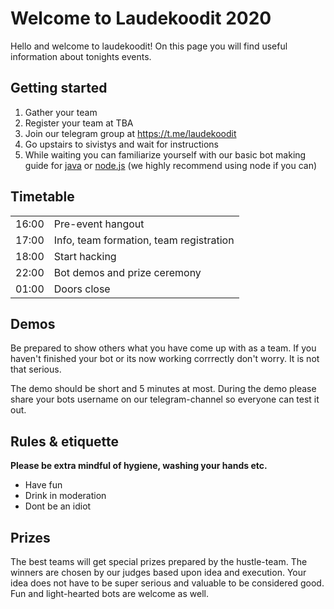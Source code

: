 # Welcome to Laudekoodit 2020

Hello and welcome to laudekoodit! On this page you will find useful information about tonights events.

## Getting started

  1. Gather your team
  2. Register your team at TBA
  3. Join our telegram group at https://t.me/laudekoodit
  4. Go upstairs to sivistys and wait for instructions
  5. While waiting you can familiarize yourself with our basic bot making guide for [java](https://github.com/Laudekoodit/lk2020-javabot) or [node.js](https://github.com/Laudekoodit/lk2020-nodebot) (we highly recommend using node if you can)

## Timetable

|       |                                         |
|-------|-----------------------------------------|
| 16:00 | Pre-event hangout                       |
| 17:00 | Info, team formation, team registration |
| 18:00 | Start hacking                           |
| 22:00 | Bot demos and prize ceremony            |
| 01:00 | Doors close                             |

## Demos

Be prepared to show others what you have come up with as a team. If you haven't finished your bot or its now working corrrectly don't worry. It is not that serious.

The demo should be short and 5 minutes at most. During the demo please share your bots username on our telegram-channel so everyone can test it out. 

## Rules & etiquette

**Please be extra mindful of hygiene, washing your hands etc.**

 * Have fun
 * Drink in moderation 
 * Dont be an idiot

## Prizes

The best teams will get special prizes prepared by the hustle-team. The winners are chosen by our judges based upon idea and execution. Your idea does not have to be super serious and valuable to be considered good. Fun and light-hearted bots are welcome as well.
